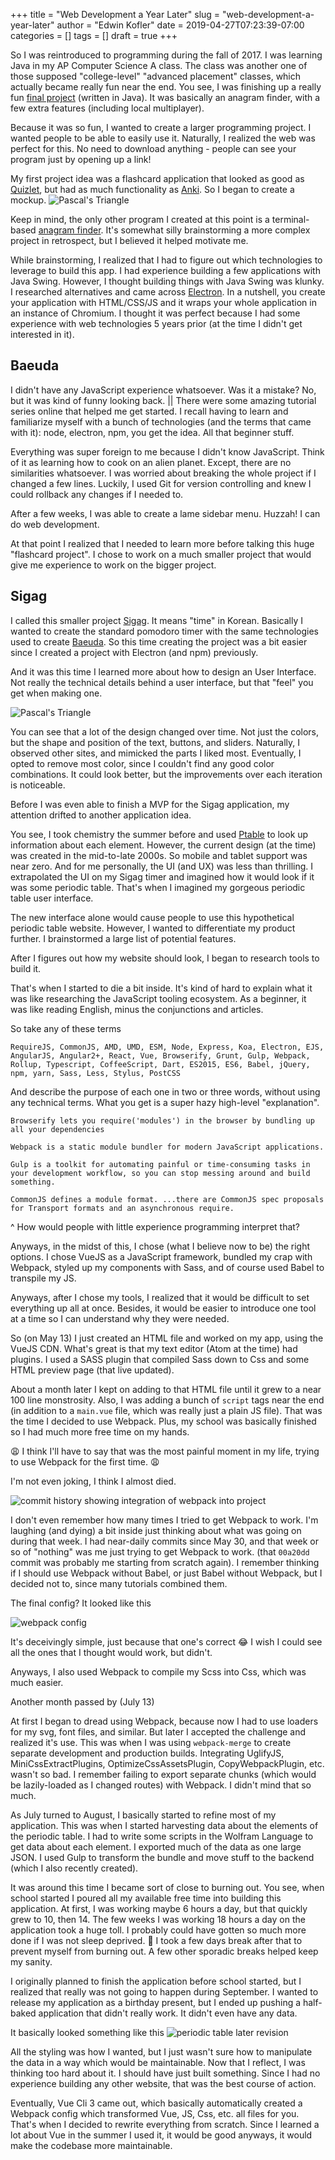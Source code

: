 +++
title = "Web Development a Year Later"
slug = "web-development-a-year-later"
author = "Edwin Kofler"
date = 2019-04-27T07:23:39-07:00
categories = []
tags = []
draft = true
+++

So I was reintroduced to programming during the fall of 2017. I was learning Java in my AP Computer Science A class. The class was another one of those supposed "college-level" "advanced placement" classes, which actually became really fun near the end. You see, I was finishing up a really fun [final project](https://github.com/EanKeen/word-finder) (written in Java). It was basically an anagram finder, with a few extra features (including local multiplayer).

Because it was so fun, I wanted to create a larger programming project. I wanted people to be able to easily use it. Naturally, I realized the web was perfect for this. No need to download anything - people can see your program just by opening up a link!

My first project idea was a flashcard application that looked as good as [Quizlet](https://quizlet.com), but had as much functionality as [Anki](https://apps.ankiweb.net). So I began to create a mockup.
![Pascal's Triangle](../image/web-dev-a-year-later/sigag-mockup.png)

Keep in mind, the only other program I created at this point is a terminal-based [anagram finder](https://github.com/EanKeen/word-finder). It's somewhat silly brainstorming a more complex project in retrospect, but I believed it helped motivate me.

While brainstorming, I realized that I had to figure out which technologies to leverage to build this app. I had experience building a few applications with Java Swing. However, I thought building things with Java Swing was klunky. I researched alternatives and came across [Electron](https://electronjs.org). In a nutshell, you create your application with HTML/CSS/JS and it wraps your whole application in an instance of Chromium. I thought it was perfect because I had some experience with web technologies 5 years prior (at the time I didn't get interested in it).

## Baeuda
I didn't have any JavaScript experience whatsoever. Was it a mistake? No, but it was kind of funny looking back. || There were some amazing tutorial series online that helped me get started. I recall having to learn and familiarize myself with a bunch of technologies (and the terms that came with it): node, electron, npm, you get the idea. All that beginner stuff.

Everything was super foreign to me because I didn't know JavaScript. Think of it as learning how to cook on an alien planet. Except, there are no similarities whatsoever. I was worried about breaking the whole project if I changed a few lines. Luckily, I used Git for version controlling and knew I could rollback any changes if I needed to.

After a few weeks, I was able to create a lame sidebar menu. Huzzah! I can do web development.

At that point I realized that I needed to learn more before talking this huge "flashcard project". I chose to work on a much smaller project that would give me experience to work on the bigger project.

## Sigag
I called this smaller project [Sigag](https://github.com/EanKeen/sigag). It means "time" in Korean. Basically I wanted to create the standard pomodoro timer with the same technologies used to create [Baeuda](##baeuda). So this time creating the project was a bit easier since I created a project with Electron (and npm) previously.

And it was this time I learned more about how to design an User Interface. Not really the technical details behind a user interface, but that "feel" you get when making one.

![Pascal's Triangle](../image/web-dev-a-year-later/sigag-ui-development.png)

You can see that a lot of the design changed over time. Not just the colors, but the shape and position of the text, buttons, and sliders. Naturally, I observed other sites, and mimicked the parts I liked most. Eventually, I opted to remove most color, since I couldn't find any good color combinations. It could look better, but the improvements over each iteration is noticeable.

Before I was even able to finish a MVP for the Sigag application, my attention drifted to another application idea.

You see, I took chemistry the summer before and used [Ptable](https://ptable.com) to look up information about each element. However, the current design (at the time) was created in the mid-to-late 2000s. So mobile and tablet support was near zero. And for me personally, the UI (and UX) was less than thrilling. I extrapolated the UI on my Sigag timer and imagined how it would look if it was some periodic table. That's when I imagined my gorgeous periodic table user interface.

The new interface alone would cause people to use this hypothetical periodic table website. However, I wanted to differentiate my product further. I brainstormed a large list of potential features.

After I figures out how my website should look, I began to research tools to build it.

That's when I started to die a bit inside. It's kind of hard to explain what it was like researching the JavaScript tooling ecosystem. As a beginner, it was like reading English, minus the conjunctions and articles.

So take any of these terms

```
RequireJS, CommonJS, AMD, UMD, ESM, Node, Express, Koa, Electron, EJS, AngularJS, Angular2+, React, Vue, Browserify, Grunt, Gulp, Webpack, Rollup, Typescript, CoffeeScript, Dart, ES2015, ES6, Babel, jQuery, npm, yarn, Sass, Less, Stylus, PostCSS
```

And describe the purpose of each one in two or three words, without using any technical terms. What you get is a super hazy high-level "explanation".

```
Browserify lets you require('modules') in the browser by bundling up all your dependencies

Webpack is a static module bundler for modern JavaScript applications.

Gulp is a toolkit for automating painful or time-consuming tasks in your development workflow, so you can stop messing around and build something.

CommonJS defines a module format. ...there are CommonJS spec proposals for Transport formats and an asynchronous require.
```
^ How would people with little experience programming interpret that?

Anyways, in the midst of this, I chose (what I believe now to be) the right options. I chose VueJS as a JavaScript framework, bundled my crap with Webpack, styled up my components with Sass, and of course used Babel to transpile my JS.

Anyways, after I chose my tools, I realized that it would be difficult to set everything up all at once. Besides, it would be easier to introduce one tool at a time so I can understand why they were needed.

So (on May 13) I just created an HTML file and worked on my app, using the VueJS CDN. What's great is that my text editor (Atom at the time) had plugins. I used a SASS plugin that compiled Sass down to Css and some HTML preview page (that live updated).

About a month later I kept on adding to that HTML file until it grew to a near 100 line monstrosity. Also, I was adding a bunch of `script` tags near the end (in addition to a `main.vue` file, which was really just a plain JS file). That was the time I decided to use Webpack. Plus, my school was basically finished so I had much more free time on my hands.

:weary: I think I'll have to say that was the most painful moment in my life, trying to use Webpack for the first time. :weary:

I'm not even joking, I think I almost died.

![commit history showing integration of webpack into project](../image/web-dev-a-year-later/webpack-babel-combo.png)

I don't even remember how many times I tried to get Webpack to work. I'm laughing (and dying) a bit inside just thinking about what was going on during that week. I had near-daily commits since May 30, and that week or so of "nothing" was me just trying to get Webpack to work. (that `00a20dd` commit was probably me starting from scratch again). I remember thinking if I should use Webpack without Babel, or just Babel without Webpack, but I decided not to, since many tutorials combined them.

The final config? It looked like this

![webpack config](../image/web-dev-a-year-later/first-webpack-config.png)

It's deceivingly simple, just because that one's correct :joy:
I wish I could see all the ones that I thought would work, but didn't.

Anyways, I also used Webpack to compile my Scss into Css, which was much easier.

Another month passed by (July 13)

At first I began to dread using Webpack, because now I had to use loaders for my svg, font files, and similar. But later I accepted the challenge and realized it's use. This was when I was using `webpack-merge` to create separate development and production builds. Integrating UglifyJS, MiniCssExtractPlugins, OptimizeCssAssetsPlugin, CopyWebpackPlugin, etc. wasn't so bad. I remember failing to export separate chunks (which would be lazily-loaded as I changed routes) with Webpack. I didn't mind that so much.

As July turned to August, I basically started to refine most of my application. This was when I started harvesting data about the elements of the periodic table. I had to write some scripts in the Wolfram Language to get data about each element. I exported much of the data as one large JSON. I used Gulp to transform the bundle and move stuff to the backend (which I also recently created).

It was around this time I became sort of close to burning out. You see, when school started I poured all my available free time into building this application. At first, I was working maybe 6 hours a day, but that quickly grew to 10, then 14. The few weeks I was working 18 hours a day on the application took a huge toll. I probably could have gotten so much more done if I was not sleep deprived. 🤔 I took a few days break after that to prevent myself from burning out. A few other sporadic breaks helped keep my sanity.

I originally planned to finish the application before school started, but I realized that really was not going to happen during September. I wanted to release my application as a birthday present, but I ended up pushing a half-baked application that didn't really work. It didn't even have any data.

It basically looked something like this
![periodic table later revision](../image/web-dev-a-year-later/periodic-table-later-design.png)

All the styling was how I wanted, but I just wasn't sure how to manipulate the data in a way which would be maintainable. Now that I reflect, I was thinking too hard about it. I should have just built something. Since I had no experience building any other website, that was the best course of action.

Eventually, Vue Cli 3 came out, which basically automatically created a Webpack config which transformed Vue, JS, Css, etc. all files for you. That's when I decided to rewrite everything from scratch. Since I learned a lot about Vue in the summer I used it, it would be good anyways, it would make the codebase more maintainable.


